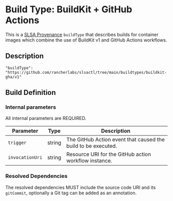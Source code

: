 # Build Type: BuildKit + GitHub Actions

This is a [SLSA Provenance](https://slsa.dev/provenance/v1)
`buildType` that describes builds for container images which combine the
use of BuildKit v1 and GitHub Actions workflows.

## Description

```jsonc
"buildType": "https://github.com/rancherlabs/slsactl/tree/main/buildtypes/buildkit-gha/v1"
```

## Build Definition

### Internal parameters

All internal parameters are REQUIRED.

| Parameter | Type | Description |
| --------- | ---- | ----------- |
| `trigger` | string | The GitHub Action event that caused the build to be executed. |
| `invocationUri` | string | Resource URI for the GitHub action workflow instance. |

### Resolved Dependencies

The resolved dependencies MUST include the source code URI and its `gitCommit`, optionally
a Git tag can be added as an annotation.
